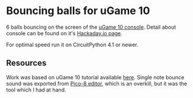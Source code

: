 # Bouncing balls for uGame 10
6 balls bouncing on the screen of the [uGame 10 console](https://www.tindie.com/products/deshipu/ugame-10-python-game-console-kit/ "Tindie link"). Detail about console can be found on it's [Hackaday.io page](https://hackaday.io/project/27629-game "Hackaday.io").

For optimal speed run it on CircuitPython 4.1 or newer.

## Resources
Work was based on uGame 10 tutorial available [here](https://ugame.readthedocs.io/en/latest/tutorial.html "Read the Docs link"). Single note bounce sound was exported from [Pico-8 editor](https://www.lexaloffle.com/pico-8.php "Pico-8"), which is an overkill, but it was the tool which I had at hand.
